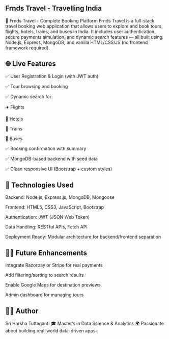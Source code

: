 <!-- # Frnds_Travel -->
## Frnds Travel - Travelling India 
🧳 Frnds Travel - Complete Booking Platform
Frnds Travel is a full-stack travel booking web application that allows users to explore and book tours, flights, hotels, trains, and buses in India. It includes user authentication, secure payments simulation, and dynamic search features — all built using Node.js, Express, MongoDB, and vanilla HTML/CSS/JS (no frontend framework required).

## 🌐 Live Features

✅ User Registration & Login (with JWT auth)

✅ Tour browsing and booking

✅ Dynamic search for:

✈️ Flights

🏨 Hotels

🚆 Trains

🚌 Buses

✅ Booking confirmation with summary

✅ MongoDB-based backend with seed data

✅ Clean responsive UI (Bootstrap + custom styles)

## 🚀 Technologies Used
Backend: Node.js, Express.js, MongoDB, Mongoose

Frontend: HTML5, CSS3, JavaScript, Bootstrap

Authentication: JWT (JSON Web Token)

Data Handling: RESTful APIs, Fetch API

Deployment Ready: Modular architecture for backend/frontend separation

## 🙋‍♂️ Future Enhancements
Integrate Razorpay or Stripe for real payments

Add filtering/sorting to search results

Enable Google Maps for destination previews

Admin dashboard for managing tours


## 🧑‍💻 Author
Sri Harsha Tuttaganti
🎓 Master’s in Data Science & Analytics
🌍 Passionate about building real-world data-driven apps
